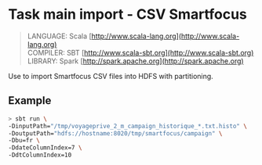 # Task main import - CSV Smartfocus

> LANGUAGE: Scala [http://www.scala-lang.org](http://www.scala-lang.org)  
> COMPILER: SBT [http://www.scala-sbt.org](http://www.scala-sbt.org)  
> LIBRARY:  Spark [http://spark.apache.org](http://spark.apache.org)

Use to import Smartfocus CSV files into HDFS with partitioning.

## Example

```bash
> sbt run \
-DinputPath="/tmp/voyageprive_2_m_campaign_historique_*.txt.histo" \
-DoutputPath="hdfs://hostname:8020/tmp/smartfocus/campaign" \
-Dbu=fr \
-DdateColumnIndex=7 \
-DdtColumnIndex=10
```
